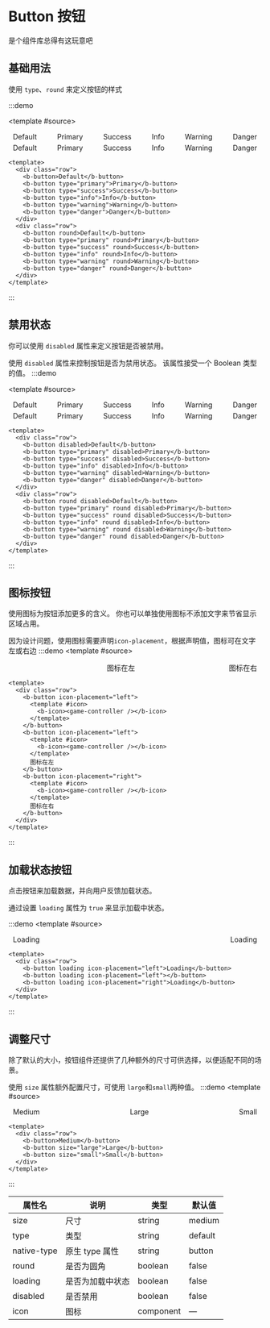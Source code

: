 <script setup lang="ts">
import { GameController } from '@vicons/ionicons5'
</script>
<style>
  .row{
    margin:5px;
    padding-left: 4px;
    padding-right: 4px;
    display: flex;
    flex-wrap: nowrap;
    justify-content: space-between;
  }
</style>

# Button 按钮

是个组件库总得有这玩意吧

## 基础用法

使用 `type`、`round` 来定义按钮的样式

:::demo

<template #source>

<div class="row">
<b-button>Default</b-button>
<b-button type="primary">Primary</b-button>
<b-button type="success">Success</b-button>
<b-button type="info">Info</b-button>
<b-button type="warning">Warning</b-button>
<b-button type="danger">Danger</b-button>
</div>
<div class="row">
<b-button round>Default</b-button>
<b-button type="primary" round>Primary</b-button>
<b-button type="success" round>Success</b-button>
<b-button type="info" round>Info</b-button>
<b-button type="warning" round>Warning</b-button>
<b-button type="danger" round>Danger</b-button>
</div>
</template>

```vue
<template>
  <div class="row">
    <b-button>Default</b-button>
    <b-button type="primary">Primary</b-button>
    <b-button type="success">Success</b-button>
    <b-button type="info">Info</b-button>
    <b-button type="warning">Warning</b-button>
    <b-button type="danger">Danger</b-button>
  </div>
  <div class="row">
    <b-button round>Default</b-button>
    <b-button type="primary" round>Primary</b-button>
    <b-button type="success" round>Success</b-button>
    <b-button type="info" round>Info</b-button>
    <b-button type="warning" round>Warning</b-button>
    <b-button type="danger" round>Danger</b-button>
  </div>
</template>
```

:::

## 禁用状态

你可以使用 `disabled` 属性来定义按钮是否被禁用。

使用 `disabled` 属性来控制按钮是否为禁用状态。 该属性接受一个 Boolean 类型的值。
:::demo

<template #source>

<div class="row">
<b-button disabled>Default</b-button>
<b-button type="primary" disabled>Primary</b-button>
<b-button type="success" disabled>Success</b-button>
<b-button type="info" disabled>Info</b-button>
<b-button type="warning" disabled>Warning</b-button>
<b-button type="danger" disabled>Danger</b-button>
</div>
<div class="row">
<b-button round disabled>Default</b-button>
<b-button type="primary" round disabled>Primary</b-button>
<b-button type="success" round disabled>Success</b-button>
<b-button type="info" round disabled>Info</b-button>
<b-button type="warning" round disabled>Warning</b-button>
<b-button type="danger" round disabled>Danger</b-button>
</div>
</template>

```vue
<template>
  <div class="row">
    <b-button disabled>Default</b-button>
    <b-button type="primary" disabled>Primary</b-button>
    <b-button type="success" disabled>Success</b-button>
    <b-button type="info" disabled>Info</b-button>
    <b-button type="warning" disabled>Warning</b-button>
    <b-button type="danger" disabled>Danger</b-button>
  </div>
  <div class="row">
    <b-button round disabled>Default</b-button>
    <b-button type="primary" round disabled>Primary</b-button>
    <b-button type="success" round disabled>Success</b-button>
    <b-button type="info" round disabled>Info</b-button>
    <b-button type="warning" round disabled>Warning</b-button>
    <b-button type="danger" round disabled>Danger</b-button>
  </div>
</template>
```

:::

## 图标按钮

使用图标为按钮添加更多的含义。 你也可以单独使用图标不添加文字来节省显示区域占用。

因为设计问题，使用图标需要声明`icon-placement`，根据声明值，图标可在文字左或右边
:::demo
<template #source>

<div class="row">
    <b-button icon-placement="left">
    <template #icon>
    <b-icon><game-controller/></b-icon>
    </template>
    </b-button>
    <b-button icon-placement="left">
    <template #icon>
    <b-icon><game-controller/></b-icon>
    </template>
    图标在左
    </b-button>
    <b-button icon-placement="right">
    <template #icon>
    <b-icon><game-controller/></b-icon>
    </template>
    图标在右
    </b-button>
  </div>
</template>

```vue
<template>
  <div class="row">
    <b-button icon-placement="left">
      <template #icon>
        <b-icon><game-controller /></b-icon>
      </template>
    </b-button>
    <b-button icon-placement="left">
      <template #icon>
        <b-icon><game-controller /></b-icon>
      </template>
      图标在左
    </b-button>
    <b-button icon-placement="right">
      <template #icon>
        <b-icon><game-controller /></b-icon>
      </template>
      图标在右
    </b-button>
  </div>
</template>
```

:::

## 加载状态按钮

点击按钮来加载数据，并向用户反馈加载状态。

通过设置 `loading` 属性为 `true` 来显示加载中状态。

:::demo
<template #source>

<div class="row">
<b-button loading icon-placement="left">Loading</b-button>
<b-button loading icon-placement="left"></b-button>
<b-button loading icon-placement="right">Loading</b-button>
</div>
</template>

```vue
<template>
  <div class="row">
    <b-button loading icon-placement="left">Loading</b-button>
    <b-button loading icon-placement="left"></b-button>
    <b-button loading icon-placement="right">Loading</b-button>
  </div>
</template>
```

:::

## 调整尺寸

除了默认的大小，按钮组件还提供了几种额外的尺寸可供选择，以便适配不同的场景。

使用 `size` 属性额外配置尺寸，可使用 `large`和`small`两种值。
:::demo
<template #source>

<div class="row">
<b-button>Medium</b-button>
<b-button size="large">Large</b-button>
<b-button size="small">Small</b-button>
</div>
</template>

```vue
<template>
  <div class="row">
    <b-button>Medium</b-button>
    <b-button size="large">Large</b-button>
    <b-button size="small">Small</b-button>
  </div>
</template>
```

:::

| 属性名      | 说明             | 类型      | 默认值  |
| ----------- | ---------------- | --------- | ------- |
| size        | 尺寸             | string    | medium  |
| type        | 类型             | string    | default |
| native-type | 原生 type 属性   | string    | button  |
| round       | 是否为圆角       | boolean   | false   |
| loading     | 是否为加载中状态 | boolean   | false   |
| disabled    | 是否禁用         | boolean   | false   |
| icon        | 图标             | component | —       |
